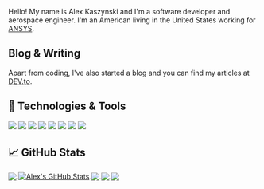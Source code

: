 Hello!  My name is Alex Kaszynski and I'm a software developer and aerospace engineer. I'm an American living in the United States working for [ANSYS](https://www.ansys.com/).

## Blog & Writing

Apart from coding, I've also started a blog and you can find my articles at [DEV.to](https://dev.to/akaszynski).

## 🔧 Technologies & Tools
![](https:///badge/OS-Linux-informational?style=flat&logo=linux&logoColor=white&color=2bbc8a)
![](https://img.shields.io/badge/Code-Python-informational?style=flat&logo=python&logoColor=white&color=2bbc8a)
![](https://img.shields.io/badge/Code-C++-informational?style=flat&logo=c%2B%2B&logoColor=white&color=2bbc8a)
![](https://img.shields.io/badge/Code-Make-informational?style=flat&logo=cmake&logoColor=white&color=2bbc8a)
![](https://img.shields.io/badge/Shell-Bash-informational?style=flat&logo=gnu-bash&logoColor=white&color=2bbc8a)
![](https://img.shields.io/badge/Tools-Docker-informational?style=flat&logo=docker&logoColor=white&color=2bbc8a)
![](https://img.shields.io/badge/Tools-Kubernetes-informational?style=flat&logo=kubernetes&logoColor=white&color=2bbc8a)
![](https://img.shields.io/badge/Editors-Emacs-informational?style=flat&logoColor=white&color=2bbc8a)

## &#x1f4c8; GitHub Stats

<a href="https://github.com/akaszynski/akaszynski">
  <img align="center" src="https://github-readme-stats.vercel.app/api/top-langs/?username=akaszynski&hide=java,html&title_color=ffffff&text_color=c9cacc&icon_color=2bbc8a&bg_color=1d1f21" />
</a>
<a href="https://github.com/akaszynski/akaszynski">
  <img align="center" src="https://github-readme-stats.vercel.app/api?username=akaszynski&show_icons=true&line_height=27&count_private=true&title_color=ffffff&text_color=c9cacc&icon_color=2bbc8a&bg_color=1d1f21" alt="Alex's GitHub Stats" />
</a>

<a href="https://github.com/pyansys/pymapdl">
  <img align="center" src="https://github-readme-stats.vercel.app/api/pin/?username=pyansys&repo=pymapdl&title_color=ffffff&text_color=c9cacc&icon_color=2bbc8a&bg_color=1d1f21" />
</a>

<a href="https://github.com/akaszynski/keepa">
  <img align="center" src="https://github-readme-stats.vercel.app/api/pin/?username=akaszynski&repo=keepa&title_color=ffffff&text_color=c9cacc&icon_color=2bbc8a&bg_color=1d1f21" />
</a>

<a href="https://github.com/pyvista/pyvista">
  <img align="center" src="https://github-readme-stats.vercel.app/api/pin/?username=pyvista&repo=pyvista&title_color=ffffff&text_color=c9cacc&icon_color=2bbc8a&bg_color=1d1f21" />
</a>

<!-- Resources -->
<!-- Icons: https://simpleicons.org/ -->
<!-- GitHub Stats: https://github.com/anuraghazra/github-readme-stats -->
<!-- Emojis: https://emojipedia.org/emoji/ -->
<!-- HTML Emojis: https://www.fileformat.info/index.htm -->
<!-- Shields: https://shields.io/ -->
<!-- Awesome GitHub Profile README: https://github.com/abhisheknaiidu/awesome-github-profile-readme -->
